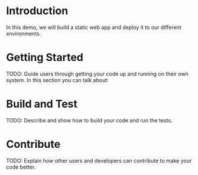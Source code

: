 # Introduction 
In this demo, we will build a static web app and deploy it to our different environments.

# Getting Started
TODO: Guide users through getting your code up and running on their own system. In this section you can talk about:

# Build and Test
TODO: Describe and show how to build your code and run the tests. 

# Contribute
TODO: Explain how other users and developers can contribute to make your code better. 
